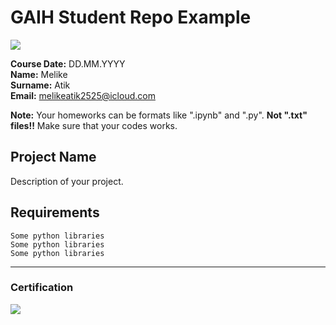 # GAIH Student Repo Example
![](img/logo.png)

**Course Date:** DD.MM.YYYY  
**Name:** Melike  
**Surname:** Atik  
**Email:** melikeatik2525@icloud.com  

**Note:** Your homeworks can be formats like ".ipynb" and ".py". **Not ".txt" files!!** Make sure that your codes works.  

## Project Name
Description of your project.

## Requirements
```
Some python libraries
Some python libraries
Some python libraries
```
---

### Certification
![](img/certificate_ex.png)

